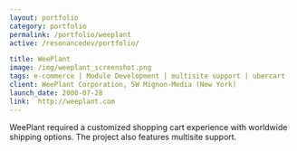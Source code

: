 ```yaml
---
layout: portfolio
category: portfolio
permalink: /portfolio/weeplant
active: /resonancedev/portfolio/

title: WeePlant
image: /img/weeplant_screenshot.png
tags: e-commerce | Module Development | multisite support | ubercart
client: WeePlant Corporation, 5W Mignon-Media (New York)
launch_date: 2008-07-28
link:  http://weeplant.com
---
```

WeePlant required a customized shopping cart experience with worldwide shipping options. The project also features multisite support.